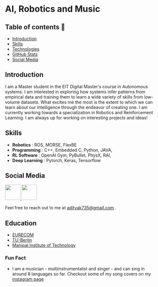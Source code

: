 # AI, Robotics and Music 

## Table of contents :notebook:
- [Introduction](#introduction-page_with_curl)
- [Skills](#skills-file_folder)
- [Technologies](#technologies-computer)
- [GitHub Stats](#github-stats-chart_with_upwards_trend)
- [Social Media](#social-media-speech_balloon)

## Introduction 
I am a Master student in the EIT Digital Master's course in Autonomous systems. I am interested in exploring how systems infer patterns from empirical data and training them to learn a wide variety of skills from low-volume datasets. What excites me the most is the extent to which we can learn about our intelligence through the endeavor of creating one. I am currently working towards a specialization in Robotics and Reinforcement Learning. I am always up for working on interesting projects and ideas! 

## Skills
- **Robotics** : ROS, MORSE, FlexBE
- **Programming** : C++, Embedded C, Python, JAVA,
- **RL Software** : OpenAI Gym, PyBullet, PhysX, RAI,
- **Deep Learning** : Pytorch, Keras, Tensorflow

## Social Media
<a href="https://www.linkedin.com/in/aditya-mohan-52734b132/" target="_blank">
  <img src="https://upload.wikimedia.org/wikipedia/commons/thumb/e/e9/Linkedin_icon.svg/512px-Linkedin_icon.svg.png" height=50 />
</a>

<a href="https://medium.com/@adityak735" target="_blank">
  <img src="https://cdn4.iconfinder.com/data/icons/social-media-2210/24/Medium-512.png" height=50 />
</a>

Feel free to reach out to me at adityak735@gmail.com .

## Education
- [EURECOM](http://www.eurecom.fr/en)
- [TU-Berlin](https://www.tu.berlin/)
- [Manipal Institute of Technology](https://manipal.edu/mit.html)

### Fun Fact
- I am a musician - multiinstrumentalist and singer - and can sing in around 8 languages so far. Checkout some of my song covers on my [instagram page](https://www.instagram.com/melodic.musings/)
